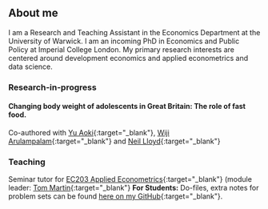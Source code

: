 ## About me
I am a Research and Teaching Assistant in the Economics Department at the University of Warwick. I am an incoming PhD in Economics and Public Policy at Imperial College London. My primary research interests are centered around development economics and applied econometrics and data science.

### Research-in-progress
#### Changing body weight of adolescents in Great Britain: The role of fast food.   
Co-authored with [Yu Aoki](https://www.abdn.ac.uk/business/disciplines/economics/profiles/y.aoki){:target="_blank"}, [Wiji Arulampalam](https://warwick.ac.uk/fac/soc/economics/staff/swarulampalam/){:target="_blank"} and [Neil Lloyd](https://sites.google.com/view/neil-lloyd/home){:target="_blank"}

### Teaching
Seminar tutor for [EC203 Applied Econometrics](https://warwick.ac.uk/fac/soc/economics/current/modules/ec203/){:target="_blank"} (module leader: [Tom Martin](https://warwick.ac.uk/fac/soc/economics/staff/timartin/){:target="_blank"}
**For Students:** Do-files, extra notes for problem sets can be found [here on my GitHub](https://github.com/sushil-mathew/ec203-seminars){:target="_blank"}.
